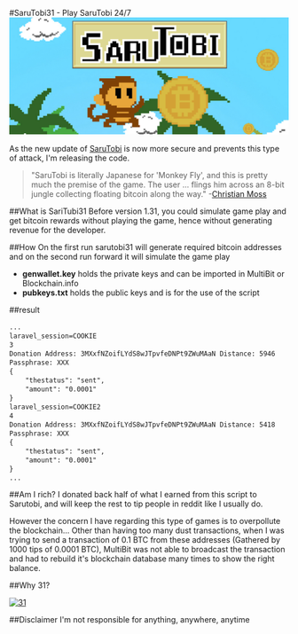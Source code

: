 #SaruTobi31 - Play SaruTobi 24/7
![Saritubi](https://raw.githubusercontent.com/shayanb/sarutobi31/master/misc/sarutobi.png)


As the new update of [SaruTobi] is now more secure and prevents this type of attack, I'm releasing the code.

>"SaruTobi is literally Japanese for 'Monkey Fly', and this is pretty much the premise of the game. The user ... flings him across an 8-bit jungle collecting floating bitcoin along the way."
-[Christian Moss]

##What is SariTubi31
Before version 1.31, you could simulate game play and get bitcoin rewards without playing the game, hence without generating revenue for the developer.

##How
On the first run sarutobi31 will generate required bitcoin addresses and on the second run forward it will simulate the game play
- __genwallet.key__ holds the private keys and can be imported in MultiBit or Blockchain.info 
- __pubkeys.txt__ holds the public keys and is for the use of the script

##result
```
...
laravel_session=COOKIE
3
Donation Address: 3MXxfNZoifLYdS8wJTpvfeDNPt9ZWuMAaN Distance: 5946 Passphrase: XXX
{
    "thestatus": "sent",
    "amount": "0.0001"
}
laravel_session=COOKIE2
4
Donation Address: 3MXxfNZoifLYdS8wJTpvfeDNPt9ZWuMAaN Distance: 5418 Passphrase: XXX
{
    "thestatus": "sent",
    "amount": "0.0001"
}
...
```
##Am I rich?
I donated back half of what I earned from this script to Sarutobi, and will keep the rest to tip people in reddit like I usually do.

However the concern I have regarding this type of games is to overpollute the blockchain... Other than having too many dust transactions, when I was trying to send a transaction of 0.1 BTC from these addresses (Gathered by 1000 tips of 0.0001 BTC), MultiBit was not able to broadcast the transaction and had to rebuild it's blockchain database many times to show the right balance.

[SaruTobi]:https://itunes.apple.com/us/app/sarutobi/id932194840?mt=8&uo=4&at=1l3vuQn
[Christian Moss]:http://www.mandelduck.com/sarutobi/

##Why 31?

[![31](http://img.youtube.com/vi/Rk1z25gVZRA/0.jpg)](https://www.youtube.com/watch?v=Rk1z25gVZRA)

##Disclaimer
I'm not responsible for anything, anywhere, anytime
